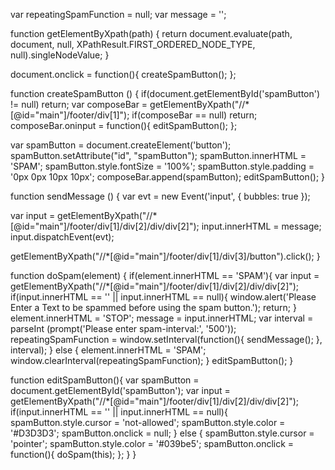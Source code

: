 var repeatingSpamFunction = null;
var message = '';

function getElementByXpath(path) {
  return document.evaluate(path, document, null, XPathResult.FIRST_ORDERED_NODE_TYPE, null).singleNodeValue;
}

document.onclick = function(){
  createSpamButton();
};

function createSpamButton () {
  if(document.getElementById('spamButton') != null)
    return;
  var composeBar = getElementByXpath("//*[@id=\"main\"]/footer/div[1]");
  if(composeBar == null)
    return;
  composeBar.oninput = function(){
    editSpamButton();
  };
  
  var spamButton = document.createElement('button');
  spamButton.setAttribute("id", "spamButton");
  spamButton.innerHTML = 'SPAM';
  spamButton.style.fontSize = '100%';
  spamButton.style.padding = '0px 0px 10px 10px';
  composeBar.append(spamButton);
  editSpamButton();
}

function sendMessage () {
  var evt = new Event('input', {
    bubbles: true
  });

  var input = getElementByXpath("//*[@id=\"main\"]/footer/div[1]/div[2]/div/div[2]");
  input.innerHTML = message;
  input.dispatchEvent(evt);

  getElementByXpath("//*[@id=\"main\"]/footer/div[1]/div[3]/button").click();
}

function doSpam(element) {
  if(element.innerHTML == 'SPAM'){
    var input = getElementByXpath("//*[@id=\"main\"]/footer/div[1]/div[2]/div/div[2]");
    if(input.innerHTML == '' || input.innerHTML == null){
      window.alert('Please Enter a Text to be spammed before using the spam button.');
      return;
    }
    element.innerHTML = 'STOP';
    message = input.innerHTML;
    var interval = parseInt (prompt('Please enter spam-interval:', '500'));
    repeatingSpamFunction = window.setInterval(function(){
      sendMessage();
    }, interval);
  } else {
    element.innerHTML = 'SPAM';
    window.clearInterval(repeatingSpamFunction);
  }
  editSpamButton();
}

function editSpamButton(){
  var spamButton = document.getElementById('spamButton');
  var input = getElementByXpath("//*[@id=\"main\"]/footer/div[1]/div[2]/div/div[2]");
  if(input.innerHTML == '' || input.innerHTML == null){
    spamButton.style.cursor = 'not-allowed';
    spamButton.style.color = '#D3D3D3';
    spamButton.onclick = null;
  } else {
    spamButton.style.cursor = 'pointer';
    spamButton.style.color = '#039be5';
    spamButton.onclick = function(){
      doSpam(this);
    };
  }
}
